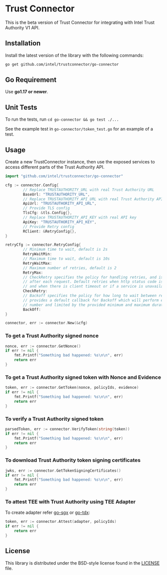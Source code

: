 # Trust Connector
This is the beta version of Trust Connector for integrating with Intel Trust Authority V1 API.

## Installation

Install the latest version of the library with the following commands:

```sh
go get github.com/intel/trustconnector/go-connector
```

## Go Requirement

Use <b>go1.17 or newer</b>.

## Unit Tests

To run the tests, run `cd go-connector && go test ./...`

See the example test in `go-connector/token_test.go` for an example of a test.

## Usage

Create a new TrustConnector instance, then use the exposed services to
access different parts of the Trust Authority API.

```go
import "github.com/intel/trustconnector/go-connector"

cfg := connector.Config{
        // Replace TRUSTAUTHORITY_URL with real Trust Authority URL
        BaseUrl: "TRUSTAUTHORITY_URL",
        // Replace TRUSTAUTHORITY_API_URL with real Trust Authority API URL
        ApiUrl: "TRUSTAUTHORITY_API_URL",
        // Provide TLS config
        TlsCfg: &tls.Config{},
        // Replace TRUSTAUTHORITY_API_KEY with real API key
        ApiKey: "TRUSTAUTHORITY_API_KEY",
        // Provide Retry config
        RClient: &RetryConfig{},
}

retryCfg := connector.RetryConfig{
        // Minimum time to wait, default is 2s
        RetryWaitMin:
        // Maximum time to wait, default is 10s
        RetryWaitMax:
        // Maximum number of retries, default is 2
        RetryMax:
        // CheckRetry specifies the policy for handling retries, and is called
        // after each request. Default retries when http status code is one among 500, 503 and 504
        // and when there is client timeout or if a service is unavailable
        CheckRetry:
        // Backoff specifies the policy for how long to wait between retries, default is DefaultBackoff, which 
        // provides a default callback for Backoff which will perform exponential backoff based on the attempt
        // number and limited by the provided minimum and maximum durations.
        BackOff:
}

connector, err := connector.New(&cfg)
```

### To get a Trust Authority signed nonce

```go
nonce, err := connector.GetNonce()
if err != nil {
    fmt.Printf("Something bad happened: %s\n\n", err)
    return err
}
```

### To get a Trust Authority signed token with Nonce and Evidence

```go
token, err := connector.GetToken(nonce, policyIds, evidence)
if err != nil {
    fmt.Printf("Something bad happened: %s\n\n", err)
    return err
}
```

### To verify a Trust Authority signed token

```go
parsedToken, err := connector.VerifyToken(string(token))
if err != nil {
    fmt.Printf("Something bad happened: %s\n\n", err)
    return err
}
```

### To download Trust Authority token signing certificates

```go
jwks, err := connector.GetTokenSigningCertificates()
if err != nil {
    fmt.Printf("Something bad happened: %s\n\n", err)
    return err
}
```

### To attest TEE with Trust Authority using TEE Adapter
To create adapter refer [go-sgx](./go-sgx/README.md) or [go-tdx](./go-tdx/README.md):

```go
token, err := connector.Attest(adapter, policyIds)
if err != nil {
    return err
}
```

## License

This library is distributed under the BSD-style license found in the [LICENSE](./LICENSE)
file.
